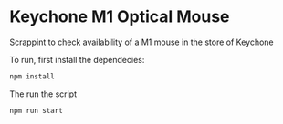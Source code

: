# Keychone M1 Optical Mouse

Scrappint to check availability of a M1 mouse in the store of Keychone 

To run, first install the dependecies:
```bash
npm install
```

The run the script
```bash
npm run start
```